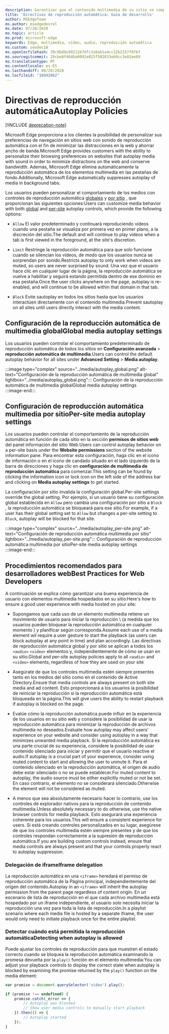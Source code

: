 ```yaml
---
description: Garantizar que el contenido multimedia de su sitio se comparará como se pretendía
title: 'Directivas de reproducción automática: Guía de desarrollo'
author: MSEdgeTeam
ms.author: msedgedevrel
ms.date: 07/28/2020
ms.topic: article
ms.prod: microsoft-edge
keywords: Edge, multimedia, vídeo, audio, reproducción automática
ms.custom: seodec18
ms.openlocfilehash: 39c9bd8e9921167dfc3a9ab1a4cc12b2157f0f6f
ms.sourcegitcommit: 29cbe0f464ba0092e025f502833eb9cc3e02ee89
ms.translationtype: MT
ms.contentlocale: es-ES
ms.lasthandoff: 08/20/2020
ms.locfileid: "10942062"
---
```

# <span data-ttu-id="916c4-104">Directivas de reproducción automática</span><span class="sxs-lookup"><span data-stu-id="916c4-104">Autoplay Policies</span></span>  

[!INCLUDE [deprecation-note](../../includes/legacy-edge-note.md)]  

<span data-ttu-id="916c4-105">Microsoft Edge proporciona a los clientes la posibilidad de personalizar sus preferencias de navegación en sitios web con sonido de reproducción automática con el fin de minimizar las distracciones en la web y ahorrar ancho de banda.</span><span class="sxs-lookup"><span data-stu-id="916c4-105">Microsoft Edge provides customers with the ability to personalize their browsing preferences on websites that autoplay media with sound in order to minimize distractions on the web and conserve bandwidth.</span></span>  <span data-ttu-id="916c4-106">Además, Microsoft Edge elimina automáticamente la reproducción automática de los elementos multimedia en las pestañas de fondo.</span><span class="sxs-lookup"><span data-stu-id="916c4-106">Additionally, Microsoft Edge automatically suppresses autoplay of media in background tabs.</span></span>  

<span data-ttu-id="916c4-107">Los usuarios pueden personalizar el comportamiento de los medios con controles de reproducción automática [globales](#global-media-autoplay-settings) y [por sitio](#per-site-media-autoplay-settings) , que proporcionan las siguientes opciones:</span><span class="sxs-lookup"><span data-stu-id="916c4-107">Users can customize media behavior with both [global](#global-media-autoplay-settings) and [per-site](#per-site-media-autoplay-settings) autoplay controls, which provide the following options:</span></span>  

*   `Allow`  <span data-ttu-id="916c4-108">El valor predeterminado y continuará reproduciendo vídeos cuando una pestaña se visualiza por primera vez en primer plano, a la discreción del sitio.</span><span class="sxs-lookup"><span data-stu-id="916c4-108">The default and will continue to play videos when a tab is first viewed in the foreground, at the site's discretion.</span></span>  

*   `Limit`  <span data-ttu-id="916c4-109">Restringe la reproducción automática para que solo funcione cuando se silencian los vídeos, de modo que los usuarios nunca se sorprendan por sonido.</span><span class="sxs-lookup"><span data-stu-id="916c4-109">Restricts autoplay to only work when videos are muted, so users are never surprised by sound.</span></span>  <span data-ttu-id="916c4-110">Una vez que el usuario hace clic en cualquier lugar de la página, la reproducción automática se vuelve a habilitar y seguirá estando permitida dentro de ese dominio en esa pestaña.</span><span class="sxs-lookup"><span data-stu-id="916c4-110">Once the user clicks anywhere on the page, autoplay is re-enabled, and will continue to be allowed within that domain in that tab.</span></span>  

*   `Block`  <span data-ttu-id="916c4-111">Evite sautoplay en todos los sitios hasta que los usuarios interactúen directamente con el contenido multimedia.</span><span class="sxs-lookup"><span data-stu-id="916c4-111">Prevent sautoplay on all sites until users directly interact with the media content.</span></span>  

## <span data-ttu-id="916c4-112">Configuración de la reproducción automática de multimedia global</span><span class="sxs-lookup"><span data-stu-id="916c4-112">Global media autoplay settings</span></span>  

<span data-ttu-id="916c4-113">Los usuarios pueden controlar el comportamiento predeterminado de reproducción automática de todos los sitios en **Configuración avanzada**  >  **reproducción automática de multimedia**.</span><span class="sxs-lookup"><span data-stu-id="916c4-113">Users can control the default autoplay behavior for all sites under **Advanced Setting** > **Media autoplay**.</span></span>  

:::image type="complex" source="../media/autoplay_global.png" alt-text="Configuración de la reproducción automática de multimedia global" lightbox="../media/autoplay_global.png":::
   <span data-ttu-id="916c4-115">Configuración de la reproducción automática de multimedia global</span><span class="sxs-lookup"><span data-stu-id="916c4-115">Global media autoplay settings</span></span>  
:::image-end:::  

## <span data-ttu-id="916c4-116">Configuración de reproducción automática multimedia por sitio</span><span class="sxs-lookup"><span data-stu-id="916c4-116">Per-site media autoplay settings</span></span>  

<span data-ttu-id="916c4-117">Los usuarios pueden controlar el comportamiento de la reproducción automática en función de cada sitio en la sección **permisos de sitios web** del panel información del sitio Web.</span><span class="sxs-lookup"><span data-stu-id="916c4-117">Users can control autoplay behavior on a per-site basis under the **Website permissions** section of the website information pane.</span></span>  <span data-ttu-id="916c4-118">Para encontrar esta configuración, haga clic en el icono de información o en el icono de candado situado en el lado izquierdo de la barra de direcciones y haga clic en **configuración de multimedia de reproducción automática** para comenzar.</span><span class="sxs-lookup"><span data-stu-id="916c4-118">This setting can be found by clicking the information icon or lock icon on the left side of the address bar and clicking on **Media autoplay settings** to get started.</span></span>  

<span data-ttu-id="916c4-119">La configuración por sitio invalida la configuración global.</span><span class="sxs-lookup"><span data-stu-id="916c4-119">Per-site settings override the global setting.</span></span>  <span data-ttu-id="916c4-120">Por ejemplo, si un usuario tiene su configuración global establecida en `Allow` pero cambia una configuración por sitio a `Block` , la reproducción automática se bloqueará para ese sitio.</span><span class="sxs-lookup"><span data-stu-id="916c4-120">For example, if a user has their global setting set to `Allow` but changes a per-site setting to `Block`, autoplay will be blocked for that site.</span></span>  

:::image type="complex" source="../media/autoplay_per-site.png" alt-text="Configuración de reproducción automática multimedia por sitio" lightbox="../media/autoplay_per-site.png":::
   <span data-ttu-id="916c4-122">Configuración de reproducción automática multimedia por sitio</span><span class="sxs-lookup"><span data-stu-id="916c4-122">Per-site media autoplay settings</span></span>  
:::image-end:::  

## <span data-ttu-id="916c4-123">Procedimientos recomendados para desarrolladores web</span><span class="sxs-lookup"><span data-stu-id="916c4-123">Best Practices for Web Developers</span></span>  

<span data-ttu-id="916c4-124">A continuación se explica cómo garantizar una buena experiencia de usuario con elementos multimedia hospedados en su sitio:</span><span class="sxs-lookup"><span data-stu-id="916c4-124">Here's how to ensure a good user experience with media hosted on your site:</span></span>  

*   <span data-ttu-id="916c4-125">Supongamos que cada uso de un elemento multimedia retiene un movimiento de usuario para iniciar la reproducción \ (a medida que los usuarios pueden bloquear la reproducción automática en cualquier momento \) y planificar según corresponda.</span><span class="sxs-lookup"><span data-stu-id="916c4-125">Assume each use of a media element wil require a user gesture to start the playback \(as users can block autoplay at any point in time\) and plan accordingly.</span></span>  <span data-ttu-id="916c4-126">Las directivas de reproducción automática global y por sitio se aplican a todos los `<audio>` `<video>` elementos y, independientemente de cómo se usan en su sitio.</span><span class="sxs-lookup"><span data-stu-id="916c4-126">Global and per-site autoplay policies apply to all `<audio>` and `<video>` elements, regardless of how they are used on your site</span></span>  

*   <span data-ttu-id="916c4-127">Asegúrate de que los controles multimedia estén siempre presentes tanto en los medios del sitio como en el contenido de Active Directory.</span><span class="sxs-lookup"><span data-stu-id="916c4-127">Ensure that media controls are always present on both site media and ad content.</span></span>  <span data-ttu-id="916c4-128">Esto proporcionará a los usuarios la posibilidad de reiniciar la reproducción si la reproducción automática está bloqueada en la página.</span><span class="sxs-lookup"><span data-stu-id="916c4-128">This will give users the ability to restart playback if autoplay is blocked on the page.</span></span>  

*   <span data-ttu-id="916c4-129">Evalúe cómo la reproducción automática puede influir en la experiencia de los usuarios en su sitio web y considere la posibilidad de usar la reproducción automática para minimizar la reproducción de archivos multimedia no deseados.</span><span class="sxs-lookup"><span data-stu-id="916c4-129">Evaluate how autoplay may affect users' experience on your website and consider using autoplay in a way that minimizes unwanted media playback.</span></span>  <span data-ttu-id="916c4-130">Si la reproducción automática es una parte crucial de su experiencia, considere la posibilidad de usar contenido silenciado para iniciar y permitir que el usuario reactive el audio.</span><span class="sxs-lookup"><span data-stu-id="916c4-130">If autoplay is a crucial part of your experience, consider using muted content to start and allowing the user to unmute it.</span></span>  <span data-ttu-id="916c4-131">Para el contenido silenciado en la reproducción automática, el origen de audio debe estar silenciado o no se puede establecer.</span><span class="sxs-lookup"><span data-stu-id="916c4-131">For muted content to autoplay, the audio source must be either explicitly muted or not be set.</span></span>  <span data-ttu-id="916c4-132">En caso contrario, el elemento no se considerará silenciado.</span><span class="sxs-lookup"><span data-stu-id="916c4-132">Otherwise the element will not be considered as muted.</span></span>  

*   <span data-ttu-id="916c4-133">A menos que sea absolutamente necesario hacer lo contrario, use los controles de explorador nativos para la reproducción de contenido multimedia.</span><span class="sxs-lookup"><span data-stu-id="916c4-133">Unless absolutely necessary to do otherwise, use the native browser controls for media playback.</span></span>  <span data-ttu-id="916c4-134">Esto asegurará una experiencia coherente para los usuarios.</span><span class="sxs-lookup"><span data-stu-id="916c4-134">This will ensure a consistent experience for users.</span></span>  <span data-ttu-id="916c4-135">Si está creando controles personalizados en su lugar, asegúrese de que los controles multimedia estén siempre presentes y de que los controles respondan correctamente a la supresión de reproducción automática.</span><span class="sxs-lookup"><span data-stu-id="916c4-135">If you are building custom controls instead, ensure that media controls are always present and that your controls properly react to autoplay suppression.</span></span>  

### <span data-ttu-id="916c4-136">Delegación de iframe</span><span class="sxs-lookup"><span data-stu-id="916c4-136">Iframe delegation</span></span>  

<span data-ttu-id="916c4-137">La reproducción automática en una `<iframe>` heredará el permiso de reproducción automática de la Página principal, independientemente del origen del contenido.</span><span class="sxs-lookup"><span data-stu-id="916c4-137">Autoplay in an `<iframe>` will inherit the autoplay permission from the parent page regardless of content origin.</span></span>  <span data-ttu-id="916c4-138">En un escenario de lista de reproducción en el que cada archivo multimedia está hospedado por un iframe independiente, el usuario solo necesita iniciar la reproducción una vez para toda la lista de reproducción.</span><span class="sxs-lookup"><span data-stu-id="916c4-138">In a playlist scenario where each media file is hosted by a separate iframe, the user would only need to initiate playback once for the entire playlist.</span></span>  

### <span data-ttu-id="916c4-139">Detectar cuándo está permitida la reproducción automática</span><span class="sxs-lookup"><span data-stu-id="916c4-139">Detecting when autoplay is allowed</span></span>  

<span data-ttu-id="916c4-140">Puede ajustar los controles de reproducción para que muestren el estado correcto cuando se bloquea la reproducción automática examinando la promesa devuelta por la `play()` función en el elemento multimedia:</span><span class="sxs-lookup"><span data-stu-id="916c4-140">You can adjust your playback controls to display the correct state when autoplay is blocked by examining the promise returned by the `play()` function on the media element:</span></span>  

```javascript
var promise = document.querySelector('video').play();

if (promise !== undefined) { 
    promise.catch(_error => { 
        // Autoplay was blocked
        // Show user media controls to manually start playback
    }).then(() => { 
        // Autoplay started
    }); 
}
```  
